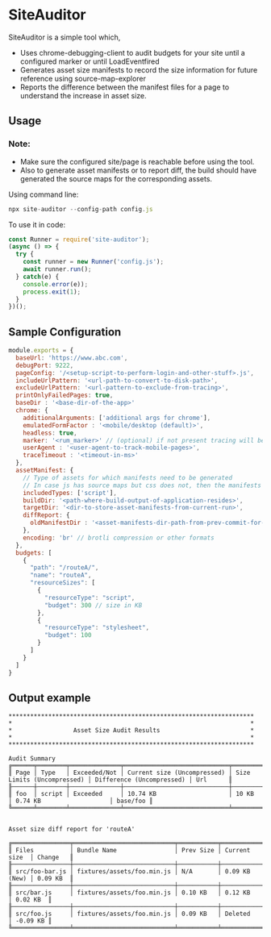 # SiteAuditor

SiteAuditor is a simple tool which,
  * Uses chrome-debugging-client to audit budgets for your site until a configured marker or until LoadEventfired
  * Generates asset size manifests to record the size information for future reference using source-map-explorer
  * Reports the difference between the manifest files for a page to understand the increase in asset size.

## Usage

### Note:
 * Make sure the configured site/page is reachable before using the tool.
 * Also to generate asset manifests or to report diff, the build should have generated the source maps for the corresponding assets.

Using command line:

```js
npx site-auditor --config-path config.js
```

To use it in code:

```js
const Runner = require('site-auditor');
(async () => {
  try {
    const runner = new Runner('config.js');
    await runner.run();
  } catch(e) {
    console.error(e));
    process.exit(1);
  }
})();
```

## Sample Configuration

```js
module.exports = {    
  baseUrl: 'https://www.abc.com',
  debugPort: 9222,
  pageConfig: '/<setup-script-to-perform-login-and-other-stuff>.js',
  includeUrlPattern: '<url-path-to-convert-to-disk-path>',
  excludeUrlPattern: '<url-pattern-to-exclude-from-tracing>',
  printOnlyFailedPages: true,
  baseDir : '<base-dir-of-the-app>'
  chrome: {
    additionalArguments: ['additional args for chrome'],
    emulatedFormFactor : '<mobile/desktop (default)>',
    headless: true,
    marker: '<rum_marker>' // (optional) if not present tracing will be done until LoadEventFired
    userAgent : '<user-agent-to-track-mobile-pages>',
    traceTimeout : '<timeout-in-ms>'
  },
  assetManifest: {
    // Type of assets for which manifests need to be generated
    // In case js has source maps but css does not, then the manifests can be generated only for scripts
    includedTypes: ['script'],
    buildDir: '<path-where-build-output-of-application-resides>',
    targetDir: '<dir-to-store-asset-manifests-from-current-run>',
    diffReport: {
      oldManifestDir : '<asset-manifests-dir-path-from-prev-commit-for-comparison>'
    },
    encoding: 'br' // brotli compression or other formats
  },
  budgets: [
    {
      "path": "/routeA/",
      "name": "routeA",
      "resourceSizes": [
        {
          "resourceType": "script",
          "budget": 300 // size in KB
        },
        {
          "resourceType": "stylesheet",
          "budget": 100
        }
      ]
    }
  ]
}
```

## Output example

```
********************************************************************
*                                                                  *
*                 Asset Size Audit Results                         *
*                                                                  *
********************************************************************

Audit Summary
╔══════╤════════╤══════════════╤═════════════════════════════╤════════════════════════════╤═══════════════════════════╤══════════╗
║ Page │ Type   │ Exceeded/Not │ Current size (Uncompressed) │ Size Limits (Uncompressed) │ Difference (Uncompressed) │ Url      ║
╟──────┼────────┼──────────────┼─────────────────────────────┼────────────────────────────┼───────────────────────────┼──────────╢
║ foo  │ script │ Exceeded     │ 10.74 KB                    │ 10 KB                      │ 0.74 KB                   │ base/foo ║
╚══════╧════════╧══════════════╧═════════════════════════════╧════════════════════════════╧═══════════════════════════╧══════════╝


Asset size diff report for 'routeA'

╔════════════════╤════════════════════════════╤═══════════╤═══════════════╤══════════╗
║ Files          │ Bundle Name                │ Prev Size │ Current size  │ Change   ║
╟────────────────┼────────────────────────────┼───────────┼───────────────┼──────────╢
║ src/foo-bar.js │ fixtures/assets/foo.min.js │ N/A       │ 0.09 KB (New) │ 0.09 KB  ║
╟────────────────┼────────────────────────────┼───────────┼───────────────┼──────────╢
║ src/bar.js     │ fixtures/assets/foo.min.js │ 0.10 KB   │ 0.12 KB       │ 0.02 KB  ║
╟────────────────┼────────────────────────────┼───────────┼───────────────┼──────────╢
║ src/foo.js     │ fixtures/assets/foo.min.js │ 0.09 KB   │ Deleted       │ -0.09 KB ║
╚════════════════╧════════════════════════════╧═══════════╧═══════════════╧══════════╝

```
